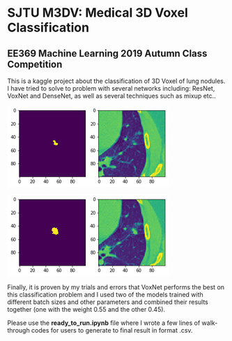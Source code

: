 # SJTU M3DV: Medical 3D Voxel Classification

## EE369 Machine Learning 2019 Autumn Class Competition

This is a kaggle project about the classification of 3D Voxel of lung nodules. I have tried to solve to problem with several networks including: ResNet, VoxNet and DenseNet, as well as several techniques such as mixup etc..

![IMG_0561](picofvoxel/IMG_0561.PNG)

![IMG_0562](picofvoxel/IMG_0562.PNG)



Finally, it is proven by my trials and errors that VoxNet performs the best on this classification problem and I used two of the models trained with different batch sizes and other parameters and combined their results together (one with the weight 0.55 and the other 0.45).

Please use the **ready_to_run.ipynb** file where I wrote a few lines of walk-through codes for users to generate to final result in format .csv.

